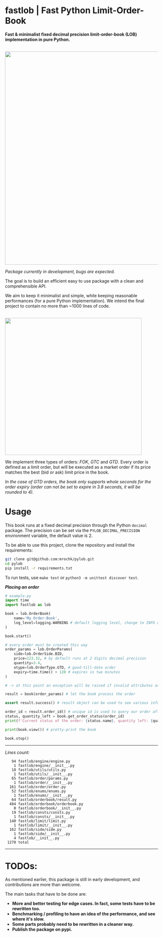 # fastlob | Fast Python Limit-Order-Book
**Fast &amp; minimalist fixed decimal precision limit-order-book (LOB) implementation in pure Python.**

<br>

<img src="https://github.com/mrochk/pylob/raw/main/logo.png" width=700>

*Package currently in development, bugs are expected.*

The goal is to build an efficient easy to use package with a clean and comprehensible API. 

We aim to keep it minimalist and simple, while keeping reasonable performances (for a pure Python implementation). We intend the final project to contain no more than ~1000 lines of code.

<br>

<img src="https://github.com/mrochk/pylob/raw/main/ss.png" width=450>

We implement three types of orders: *FOK*, *GTC* and *GTD*. Every order is defined as a limit order, but will be executed as a market order if its price matches the best (bid or ask) limit price in the book.

*In the case of GTD orders, the book only supports whole seconds for the order expiry (order can not be set to expire in 3.8 seconds, it will be rounded to 4).*

# Usage

This book runs at a fixed decimal precision through the Python `decimal` package. The precision can be set via the `PYLOB_DECIMAL_PRECISION` environment variable, the default value is 2.

To be able to use this project, clone the repository and install the requirements: 
```bash
git clone git@github.com:mrochk/pylob.git
cd pylob
pip install -r requirements.txt
```

To run tests, use `make test` or `python3 -m unittest discover test`.

***Placing an order***
```python
# example.py
import time
import fastlob as lob

book = lob.OrderBook(
    name='My Order-Book',
    log_level=logging.WARNING # default logging level, change to INFO or WARNING to increase or reduce
)

book.start()

# every order must be created this way 
order_params = lob.OrderParams(
    side=lob.OrderSide.BID,
    price=123.32, # by default runs at 2 digits decimal precision
    quantity=3.4,
    otype=lob.OrderType.GTD, # good-till-date order
    expiry=time.time() + 120 # expires in two minutes
)

# -> at this point an exception will be raised if invalid attributes are provided

result = book(order_params) # let the book process the order

assert result.success() # result object can be used to see various infos about the order execution

order_id = result.order_id() # unique id is used to query our order after it's been placed
status, quantity_left = book.get_order_status(order_id)
print(f'Current status of the order: {status.name}, quantity left: {quantity_left}.\n')

print(book.view()) # pretty-print the book

book.stop()
```

***

*Lines count:*
```
   94 fastlob/engine/engine.py
    1 fastlob/engine/__init__.py
   18 fastlob/utils/utils.py
    1 fastlob/utils/__init__.py
   65 fastlob/order/params.py
    1 fastlob/order/__init__.py
  161 fastlob/order/order.py
   52 fastlob/enums/enums.py
    1 fastlob/enums/__init__.py
   64 fastlob/orderbook/result.py
  484 fastlob/orderbook/orderbook.py
    0 fastlob/orderbook/__init__.py
   19 fastlob/consts/consts.py
    1 fastlob/consts/__init__.py
  140 fastlob/limit/limit.py
    1 fastlob/limit/__init__.py
  162 fastlob/side/side.py
    1 fastlob/side/__init__.py
    4 fastlob/__init__.py
 1270 total
```

***

# TODOs:

As mentioned earlier, this package is still in early development, and contributions are more than welcome.

The main tasks that have to be done are:
- **More and better testing for edge cases. In fact, some tests have to be rewritten too.**
- **Benchmarking / profiling to have an idea of the performance, and see where it's slow.**
- **Some parts probably need to be rewritten in a cleaner way.**
- **Publish the package on pypi.**
